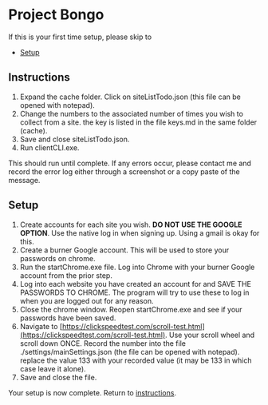 # Project Bongo

If this is your first time setup, please skip to 
- [Setup](#setup)

## Instructions
1. Expand the cache folder. Click on siteListTodo.json (this file can be opened with notepad). 
2. Change the numbers to the associated number of times you wish to collect from a site. the key is listed in the file keys.md in the same folder (cache).
3. Save and close siteListTodo.json.
4. Run clientCLI.exe.

This should run until complete. 
If any errors occur, please contact me and record the error log either through a screenshot or a copy paste of the message. 





## Setup

1. Create accounts for each site you wish. **DO NOT USE THE GOOGLE OPTION**. Use the native log in when signing up. Using a gmail is okay for this. 
2. Create a burner Google account. This will be used to store your passwords on chrome. 
3. Run the startChrome.exe file. Log into Chrome with your burner Google account from the prior step. 
4. Log into each website you have created an account for and SAVE THE PASSWORDS TO CHROME. The program will try to use these to log in when you are logged out for any reason.
5. Close the chrome window. Reopen startChrome.exe and see if your passwords have been saved. 
6. Navigate to [https://clickspeedtest.com/scroll-test.html](https://clickspeedtest.com/scroll-test.html). Use your scroll wheel and scroll down ONCE. Record the number into the file ./settings/mainSettings.json (the file can be opened with notepad). replace the value 133 with your recorded value (it may be 133 in which case leave it alone). 
7. Save and close the file.


Your setup is now complete. Return to [instructions](#instructions).

